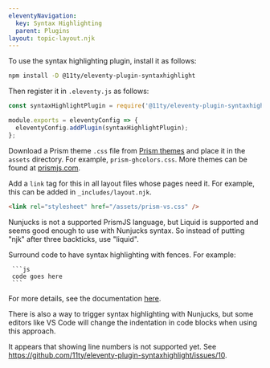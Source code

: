 ```yaml
---
eleventyNavigation:
  key: Syntax Highlighting
  parent: Plugins
layout: topic-layout.njk
---
```


To use the syntax highlighting plugin, install it as follows:

```bash
npm install -D @11ty/eleventy-plugin-syntaxhighlight
```

Then register it in `.eleventy.js` as follows:

```js
const syntaxHighlightPlugin = require('@11ty/eleventy-plugin-syntaxhighlight');

module.exports = eleventyConfig => {
  eleventyConfig.addPlugin(syntaxHighlightPlugin);
};
```

Download a Prism theme `.css` file from
[Prism themes](https://github.com/PrismJS/prism-themes)
and place it in the `assets` directory.
For example, `prism-ghcolors.css`.
More themes can be found at [prismjs.com](https://prismjs.com/).

Add a `link` tag for this in all layout files whose pages need it.
For example, this can be added in `_includes/layout.njk`.

```html
<link rel="stylesheet" href="/assets/prism-vs.css" />
```

Nunjucks is not a supported PrismJS language,
but Liquid is supported and seems good enough to use with Nunjucks syntax.
So instead of putting "njk" after three backticks, use "liquid".

Surround code to have syntax highlighting with fences.
For example:

````text
 ```js
 code goes here
 ```
````

For more details, see the documentation [here](https://www.11ty.dev/docs/plugins/syntaxhighlight/).

There is also a way to trigger syntax highlighting
with Nunjucks, but some editors like VS Code
will change the indentation in code blocks
when using this approach.

It appears that showing line numbers is not supported yet.
See <https://github.com/11ty/eleventy-plugin-syntaxhighlight/issues/10>.

